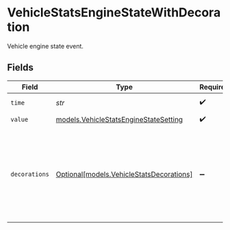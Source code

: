 # VehicleStatsEngineStateWithDecoration

Vehicle engine state event.


## Fields

| Field                                                                                                                                                                                                                                                                                                                                              | Type                                                                                                                                                                                                                                                                                                                                               | Required                                                                                                                                                                                                                                                                                                                                           | Description                                                                                                                                                                                                                                                                                                                                        | Example                                                                                                                                                                                                                                                                                                                                            |
| -------------------------------------------------------------------------------------------------------------------------------------------------------------------------------------------------------------------------------------------------------------------------------------------------------------------------------------------------- | -------------------------------------------------------------------------------------------------------------------------------------------------------------------------------------------------------------------------------------------------------------------------------------------------------------------------------------------------- | -------------------------------------------------------------------------------------------------------------------------------------------------------------------------------------------------------------------------------------------------------------------------------------------------------------------------------------------------- | -------------------------------------------------------------------------------------------------------------------------------------------------------------------------------------------------------------------------------------------------------------------------------------------------------------------------------------------------- | -------------------------------------------------------------------------------------------------------------------------------------------------------------------------------------------------------------------------------------------------------------------------------------------------------------------------------------------------- |
| `time`                                                                                                                                                                                                                                                                                                                                             | *str*                                                                                                                                                                                                                                                                                                                                              | :heavy_check_mark:                                                                                                                                                                                                                                                                                                                                 | UTC timestamp in RFC 3339 format. Example: `2020-01-27T07:06:25Z`.                                                                                                                                                                                                                                                                                 | 2020-01-27T07:06:25Z                                                                                                                                                                                                                                                                                                                               |
| `value`                                                                                                                                                                                                                                                                                                                                            | [models.VehicleStatsEngineStateSetting](../models/vehiclestatsenginestatesetting.md)                                                                                                                                                                                                                                                               | :heavy_check_mark:                                                                                                                                                                                                                                                                                                                                 | The state of the engine.                                                                                                                                                                                                                                                                                                                           | On                                                                                                                                                                                                                                                                                                                                                 |
| `decorations`                                                                                                                                                                                                                                                                                                                                      | [Optional[models.VehicleStatsDecorations]](../models/vehiclestatsdecorations.md)                                                                                                                                                                                                                                                                   | :heavy_minus_sign:                                                                                                                                                                                                                                                                                                                                 | Optional decorations to the primary stat event. See [here](doc:decorations) for more details. The example shows the response if you were to submit `decorations=engineStates&obdEngineSeconds` to the query parameter:<br/><br/>```json<br/>"decorations":{<br/>  "engineStates": {<br/>    "value": "Off"<br/>  },<br/>  "obdEngineSeconds": {<br/>    "value": 9723103<br/>  }<br/>}<br/>``` |                                                                                                                                                                                                                                                                                                                                                    |